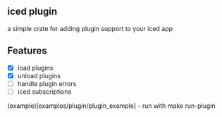 ## iced plugin

a simple crate for adding plugin support to your iced app

## Features
- [x] load plugins
- [x] unload plugins
- [ ] handle plugin errors
- [ ] iced subscriptions

(example)[examples/plugin/plugin_example] - run with make run-plugin

